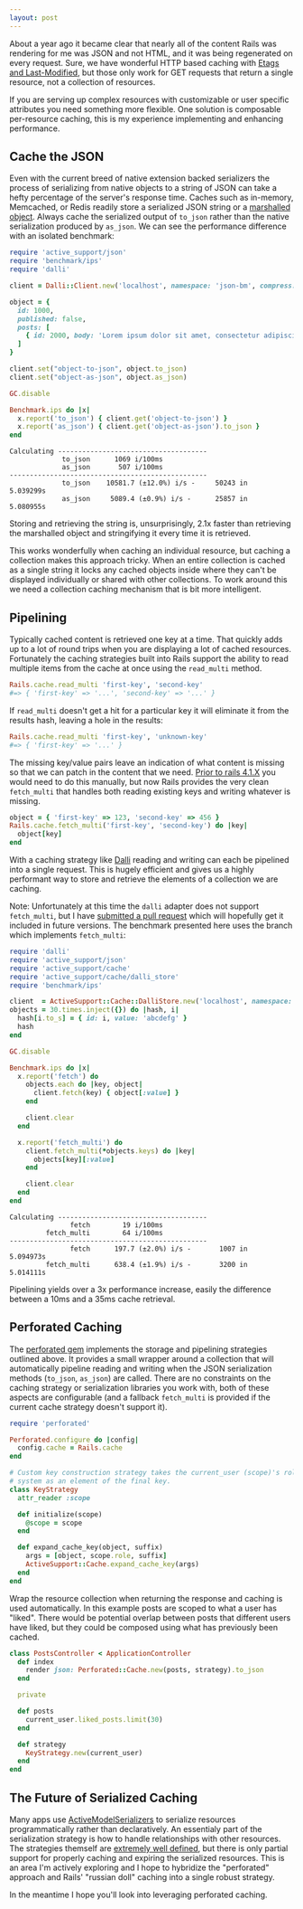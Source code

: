 ```yaml
---
layout: post
---
```


About a year ago it became clear that nearly all of the content Rails was
rendering for me was JSON and not HTML, and it was being regenerated on every
request. Sure, we have wonderful HTTP based caching with [Etags and
Last-Modified][1], but those only work for GET requests that return a single
resource, not a collection of resources.

If you are serving up complex resources with customizable or user specific
attributes you need something more flexible. One solution is composable
per-resource caching, this is my experience implementing and enhancing
performance.

## Cache the JSON

Even with the current breed of native extension backed serializers the process
of serializing from native objects to a string of JSON can take a hefty
percentage of the server's response time. Caches such as in-memory, Memcached,
or Redis readily store a serialized JSON string or a [marshalled object][2].
Always cache the serialized output of `to_json` rather than the native
serialization produced by `as_json`. We can see the performance difference with
an isolated benchmark:

```ruby
require 'active_support/json'
require 'benchmark/ips'
require 'dalli'

client = Dalli::Client.new('localhost', namespace: 'json-bm', compress: true)

object = {
  id: 1000,
  published: false,
  posts: [
    { id: 2000, body: 'Lorem ipsum dolor sit amet, consectetur adipiscing elit. Donec a diam lectus. Sed sit amet ipsum mauris. Maecenas congue ligula ac quam viverra nec consectetur ante hendrerit. Donec et mollis dolor. Praesent et diam eget libero egestas mattis sit amet vitae augue. Nam tincidunt congue enim, ut porta lorem lacinia consectetur. Donec ut libero sed arcu vehicula ultricies a non tortor. Lorem ipsum dolor sit amet, consectetur adipiscing elit. Aenean ut gravida lorem. Ut turpis felis, pulvinar a semper sed, adipiscing id dolor. Pellentesque auctor nisi id magna consequat sagittis. Curabitur dapibus enim sit amet elit pharetra tincidunt feugiat nisl imperdiet. Ut convallis libero in urna ultrices accumsan. Donec sed odio eros. Donec viverra mi quis quam pulvinar at malesuada arcu rhoncus. Cum sociis natoque penatibus et magnis dis parturient montes, nascetur ridiculus mus. In rutrum accumsan ultricies. Mauris vitae nisi at sem facilisis semper ac in est.' }
  ]
}

client.set("object-to-json", object.to_json)
client.set("object-as-json", object.as_json)

GC.disable

Benchmark.ips do |x|
  x.report('to_json') { client.get('object-to-json') }
  x.report('as_json') { client.get('object-as-json').to_json }
end
```

```
Calculating -------------------------------------
             to_json      1069 i/100ms
             as_json       507 i/100ms
-------------------------------------------------
             to_json    10581.7 (±12.0%) i/s -     50243 in   5.039299s
             as_json     5089.4 (±0.9%) i/s -      25857 in   5.080955s
```

Storing and retrieving the string is, unsurprisingly, 2.1x faster than
retrieving the marshalled object and stringifying it every time it is
retrieved.

This works wonderfully when caching an individual resource, but caching a
collection makes this approach tricky. When an entire collection is cached as a
single string it locks any cached objects inside where they can't be displayed
individually or shared with other collections. To work around this we need a
collection caching mechanism that is bit more intelligent.

## Pipelining

Typically cached content is retrieved one key at a time. That quickly adds up
to a lot of round trips when you are displaying a lot of cached resources.
Fortunately the caching strategies built into Rails support the ability to read
multiple items from the cache at once using the `read_multi` method.

```ruby
Rails.cache.read_multi 'first-key', 'second-key'
#=> { 'first-key' => '...', 'second-key' => '...' }
```

If `read_multi` doesn't get a hit for a particular key it will eliminate it
from the results hash, leaving a hole in the results:

```ruby
Rails.cache.read_multi 'first-key', 'unknown-key'
#=> { 'first-key' => '...' }
```

The missing key/value pairs leave an indication of what content is missing so
that we can patch in the content that we need. [Prior to rails 4.1.X][3] you would
need to do this manually, but now Rails provides the very clean `fetch_multi`
that handles both reading existing keys and writing whatever is missing.

```ruby
object = { 'first-key' => 123, 'second-key' => 456 }
Rails.cache.fetch_multi('first-key', 'second-key') do |key|
  object[key]
end
```

With a caching strategy like [Dalli][4] reading and writing can each be
pipelined into a single request. This is hugely efficient and gives us a highly
performant way to store and retrieve the elements of a collection we are
caching.

Note: Unfortunately at this time the `dalli` adapter does not support
`fetch_multi`, but I have [submitted a pull request][5] which will hopefully
get it included in future versions. The benchmark presented here uses the branch
which implements `fetch_multi`:

```ruby
require 'dalli'
require 'active_support/json'
require 'active_support/cache'
require 'active_support/cache/dalli_store'
require 'benchmark/ips'

client  = ActiveSupport::Cache::DalliStore.new('localhost', namespace: 'pipelining-bm')
objects = 30.times.inject({}) do |hash, i|
  hash[i.to_s] = { id: i, value: 'abcdefg' }
  hash
end

GC.disable

Benchmark.ips do |x|
  x.report('fetch') do
    objects.each do |key, object|
      client.fetch(key) { object[:value] }
    end

    client.clear
  end

  x.report('fetch_multi') do
    client.fetch_multi(*objects.keys) do |key|
      objects[key][:value]
    end

    client.clear
  end
end
```

```
Calculating -------------------------------------
               fetch        19 i/100ms
         fetch_multi        64 i/100ms
-------------------------------------------------
               fetch      197.7 (±2.0%) i/s -       1007 in   5.094973s
         fetch_multi      638.4 (±1.9%) i/s -       3200 in   5.014111s
```

Pipelining yields over a 3x performance increase, easily the difference between
a 10ms and a 35ms cache retrieval.

## Perforated Caching

The [perforated gem][6] implements the storage and pipelining strategies
outlined above. It provides a small wrapper around a collection that will
automatically pipeline reading and writing when the JSON serialization methods
(`to_json`, `as_json`) are called. There are no constraints on the caching
strategy or serialization libraries you work with, both of these aspects are
configurable (and a fallback `fetch_multi` is provided if the current cache
strategy doesn't support it).

```ruby
require 'perforated'

Perforated.configure do |config|
  config.cache = Rails.cache
end

# Custom key construction strategy takes the current_user (scope)'s role in the
# system as an element of the final key.
class KeyStrategy
  attr_reader :scope

  def initialize(scope)
    @scope = scope
  end

  def expand_cache_key(object, suffix)
    args = [object, scope.role, suffix]
    ActiveSupport::Cache.expand_cache_key(args)
  end
end
```

Wrap the resource collection when returning the response and caching is used
automatically. In this example posts are scoped to what a user has "liked".
There would be potential overlap between posts that different users have liked,
but they could be composed using what has previously been cached.

```ruby
class PostsController < ApplicationController
  def index
    render json: Perforated::Cache.new(posts, strategy).to_json
  end

  private

  def posts
    current_user.liked_posts.limit(30)
  end

  def strategy
    KeyStrategy.new(current_user)
  end
end
```

## The Future of Serialized Caching

Many apps use [ActiveModelSerializers][7] to serialize resources
programmatically rather than declaratively. An essentialy part of the
serialization strategy is how to handle relationships with other resources. The
strategies themself are [extremely well defined][8], but there is only partial
support for properly caching and expiring the serialized resources. This is an
area I'm actively exploring and I hope to hybridize the "perforated" approach
and Rails' "russian doll" caching into a single robust strategy.

In the meantime I hope you'll look into leveraging perforated caching.

[1]: http://edgeguides.rubyonrails.org/caching_with_rails.html#conditional-get-support
[2]: http://ruby-doc.org/core-2.0/doc/marshal_rdoc.html
[3]: https://github.com/rails/rails/commit/36d41a15c35e6f4b698931987b2115e221d0fcfa
[4]: https://github.com/mperham/dalli
[5]: https://github.com/mperham/dalli/pull/380
[6]: https://github.com/sorentwo/perforated
[7]: https://github.com/rails-api/active_model_serializers
[8]: http://jsonapi.org/
